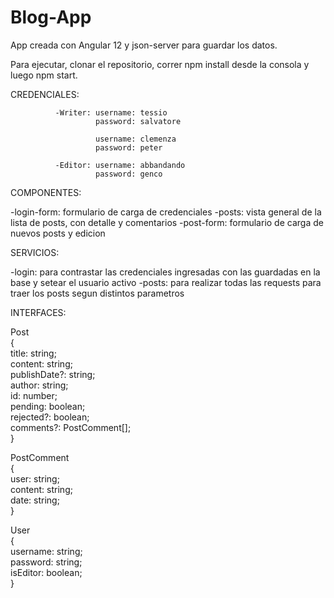 # Blog-App
App creada con Angular 12 y json-server para guardar los datos.

Para ejecutar, clonar el repositorio, correr npm install desde la consola y luego npm start.

CREDENCIALES: 
              
              -Writer: username: tessio
                       password: salvatore
                       
                       username: clemenza
                       password: peter
                       
              -Editor: username: abbandando
                       password: genco

COMPONENTES: 

-login-form: formulario de carga de credenciales
-posts: vista general de la lista de posts, con detalle y comentarios
-post-form: formulario de carga de nuevos posts y edicion

SERVICIOS: 

-login: para contrastar las credenciales ingresadas con las guardadas en la base y setear el usuario activo
-posts: para realizar todas las requests para traer los posts segun distintos parametros
           
INTERFACES: 

Post <br>
{<br>
    title: string;<br>
    content: string;<br>
    publishDate?: string;<br>
    author: string;<br>
    id: number;<br>
    pending: boolean;<br>
    rejected?: boolean;<br>
    comments?: PostComment[];<br>
}<br>

PostComment <br>
{<br>
    user: string;<br>
    content: string;<br>
    date: string;<br>
}<br>

User <br>
{<br>
    username: string;<br>
    password: string;<br>
    isEditor: boolean;<br>
}
